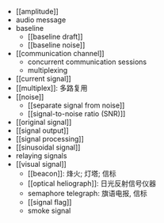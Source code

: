 - [[amplitude]]
- audio message
- baseline
    - [[baseline draft]]
    - [[baseline noise]]
- [[communication channel]]
    - concurrent communication sessions
    - multiplexing
- [[current signal]]
- [[multiplex]]: 多路复用
- [[noise]]
    - [[separate signal from noise]]
    - [[signal-to-noise ratio (SNR)]]
- [[original signal]]
- [[signal output]]
- [[signal processing]]
- [[sinusoidal signal]]
- relaying signals
- [[visual signal]]
    - [[beacon]]: 烽火; 灯塔; 信标
    - [[optical heliograph]]: 日光反射信号仪器
    - semaphore telegraph: 旗语电报, 信标
    - [[signal flag]]
    - smoke signal
